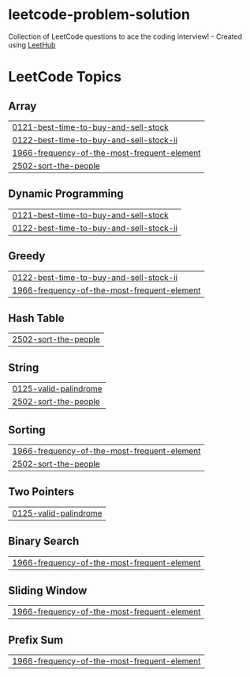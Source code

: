 # leetcode-problem-solution
Collection of LeetCode questions to ace the coding interview! - Created using [LeetHub](https://github.com/QasimWani/LeetHub)

<!---LeetCode Topics Start-->
# LeetCode Topics
## Array
|  |
| ------- |
| [0121-best-time-to-buy-and-sell-stock](https://github.com/Kamalkumar786/leetcode-problem-solution/tree/master/0121-best-time-to-buy-and-sell-stock) |
| [0122-best-time-to-buy-and-sell-stock-ii](https://github.com/Kamalkumar786/leetcode-problem-solution/tree/master/0122-best-time-to-buy-and-sell-stock-ii) |
| [1966-frequency-of-the-most-frequent-element](https://github.com/Kamalkumar786/leetcode-problem-solution/tree/master/1966-frequency-of-the-most-frequent-element) |
| [2502-sort-the-people](https://github.com/Kamalkumar786/leetcode-problem-solution/tree/master/2502-sort-the-people) |
## Dynamic Programming
|  |
| ------- |
| [0121-best-time-to-buy-and-sell-stock](https://github.com/Kamalkumar786/leetcode-problem-solution/tree/master/0121-best-time-to-buy-and-sell-stock) |
| [0122-best-time-to-buy-and-sell-stock-ii](https://github.com/Kamalkumar786/leetcode-problem-solution/tree/master/0122-best-time-to-buy-and-sell-stock-ii) |
## Greedy
|  |
| ------- |
| [0122-best-time-to-buy-and-sell-stock-ii](https://github.com/Kamalkumar786/leetcode-problem-solution/tree/master/0122-best-time-to-buy-and-sell-stock-ii) |
| [1966-frequency-of-the-most-frequent-element](https://github.com/Kamalkumar786/leetcode-problem-solution/tree/master/1966-frequency-of-the-most-frequent-element) |
## Hash Table
|  |
| ------- |
| [2502-sort-the-people](https://github.com/Kamalkumar786/leetcode-problem-solution/tree/master/2502-sort-the-people) |
## String
|  |
| ------- |
| [0125-valid-palindrome](https://github.com/Kamalkumar786/leetcode-problem-solution/tree/master/0125-valid-palindrome) |
| [2502-sort-the-people](https://github.com/Kamalkumar786/leetcode-problem-solution/tree/master/2502-sort-the-people) |
## Sorting
|  |
| ------- |
| [1966-frequency-of-the-most-frequent-element](https://github.com/Kamalkumar786/leetcode-problem-solution/tree/master/1966-frequency-of-the-most-frequent-element) |
| [2502-sort-the-people](https://github.com/Kamalkumar786/leetcode-problem-solution/tree/master/2502-sort-the-people) |
## Two Pointers
|  |
| ------- |
| [0125-valid-palindrome](https://github.com/Kamalkumar786/leetcode-problem-solution/tree/master/0125-valid-palindrome) |
## Binary Search
|  |
| ------- |
| [1966-frequency-of-the-most-frequent-element](https://github.com/Kamalkumar786/leetcode-problem-solution/tree/master/1966-frequency-of-the-most-frequent-element) |
## Sliding Window
|  |
| ------- |
| [1966-frequency-of-the-most-frequent-element](https://github.com/Kamalkumar786/leetcode-problem-solution/tree/master/1966-frequency-of-the-most-frequent-element) |
## Prefix Sum
|  |
| ------- |
| [1966-frequency-of-the-most-frequent-element](https://github.com/Kamalkumar786/leetcode-problem-solution/tree/master/1966-frequency-of-the-most-frequent-element) |
<!---LeetCode Topics End-->